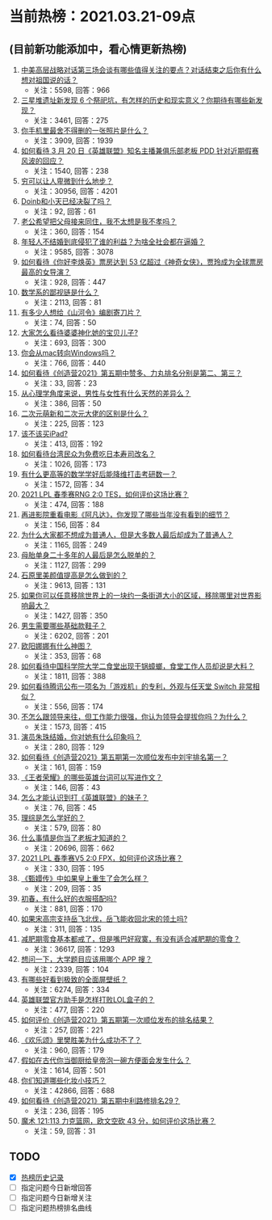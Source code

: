 # 当前热榜：2021.03.21-09点
## (目前新功能添加中，看心情更新热榜)
1. [中美高层战略对话第三场会谈有哪些值得关注的要点？对话结束之后你有什么想对祖国说的话？](https://www.zhihu.com/question/450288982)
    * 关注：5598, 回答：966
2. [三星堆遗址新发现 6 个祭祀坑，有怎样的历史和现实意义？你期待有哪些新发现？](https://www.zhihu.com/question/450138202)
    * 关注：3461, 回答：275
3. [你手机里最舍不得删的一张照片是什么？](https://www.zhihu.com/question/60334228)
    * 关注：3909, 回答：1939
4. [如何看待 3 月 20 日《英雄联盟》知名主播兼俱乐部老板 PDD 针对近期假赛风波的回应？](https://www.zhihu.com/question/450300736)
    * 关注：1540, 回答：238
5. [穷可以让人卑微到什么地步？](https://www.zhihu.com/question/316979063)
    * 关注：30956, 回答：4201
6. [Doinb和小天已经决裂了吗？](https://www.zhihu.com/question/450368597)
    * 关注：92, 回答：61
7. [老公希望把父母接来同住，我不太想是我不孝吗？](https://www.zhihu.com/question/450268432)
    * 关注：360, 回答：154
8. [年轻人不结婚到底侵犯了谁的利益？为啥全社会都在逼婚？](https://www.zhihu.com/question/444675805)
    * 关注：9585, 回答：3078
9. [如何看待《你好李焕英》票房达到 53 亿超过《神奇女侠》，贾玲成为全球票房最高的女导演？](https://www.zhihu.com/question/450310955)
    * 关注：928, 回答：447
10. [数学系的鄙视链是什么？](https://www.zhihu.com/question/353756542)
    * 关注：2113, 回答：81
11. [有多少人想给《山河令》编剧寄刀片？](https://www.zhihu.com/question/450293832)
    * 关注：74, 回答：50
12. [大家怎么看待婆婆神化她的宝贝儿子?](https://www.zhihu.com/question/420471144)
    * 关注：693, 回答：300
13. [你会从mac转向Windows吗？](https://www.zhihu.com/question/395451767)
    * 关注：766, 回答：440
14. [如何看待《创造营2021》第五期中赞多、力丸排名分别是第二、第三？](https://www.zhihu.com/question/450370441)
    * 关注：33, 回答：23
15. [从心理学角度来说，男性与女性有什么天然的差异么？](https://www.zhihu.com/question/446106847)
    * 关注：386, 回答：50
16. [二次元萌新和二次元大佬的区别是什么？](https://www.zhihu.com/question/445208265)
    * 关注：225, 回答：123
17. [该不该买iPad?](https://www.zhihu.com/question/425200504)
    * 关注：413, 回答：192
18. [如何看待台湾民众为免费吃日本寿司改名？](https://www.zhihu.com/question/450021345)
    * 关注：1026, 回答：173
19. [有什么更高等的数学学好后能降维打击考研数一？](https://www.zhihu.com/question/421541751)
    * 关注：1572, 回答：34
20. [2021 LPL 春季赛RNG 2:0 TES，如何评价这场比赛？](https://www.zhihu.com/question/450362290)
    * 关注：474, 回答：188
21. [再进影院重看电影《阿凡达》，你发现了哪些当年没有看到的细节？](https://www.zhihu.com/question/448750242)
    * 关注：156, 回答：84
22. [为什么大家都不想成为普通人，但是大多数人最后却成为了普通人？](https://www.zhihu.com/question/444717248)
    * 关注：1165, 回答：249
23. [母胎单身二十多年的人最后是怎么脱单的？](https://www.zhihu.com/question/413346212)
    * 关注：1127, 回答：299
24. [石原里美颜值提高是怎么做到的？](https://www.zhihu.com/question/49485727)
    * 关注：9613, 回答：131
25. [如果你可以任意移除世界上的一块约一条街道大小的区域，移除哪里对世界影响最大？](https://www.zhihu.com/question/442291526)
    * 关注：1427, 回答：350
26. [男生需要哪些基础款鞋子？](https://www.zhihu.com/question/26820612)
    * 关注：6202, 回答：201
27. [欧阳娜娜有什么神图？](https://www.zhihu.com/question/323285274)
    * 关注：353, 回答：68
28. [如何看待中国科学院大学二食堂出现干锅蟑螂，食堂工作人员却说是大料？](https://www.zhihu.com/question/450208993)
    * 关注：1811, 回答：388
29. [如何看待腾讯公布一项名为「游戏机」的专利，外观与任天堂 Switch 非常相似？](https://www.zhihu.com/question/450180212)
    * 关注：556, 回答：174
30. [不怎么跟领导来往，但工作能力很强，你认为领导会提拔你吗？为什么？](https://www.zhihu.com/question/365265081)
    * 关注：1573, 回答：415
31. [演员朱珠结婚，你对她有什么印象吗？](https://www.zhihu.com/question/450031458)
    * 关注：280, 回答：129
32. [如何看待《创造营2021》第五期第一次顺位发布中刘宇排名第一？](https://www.zhihu.com/question/450352895)
    * 关注：161, 回答：159
33. [《王者荣耀》的哪些英雄台词可以写进作文？](https://www.zhihu.com/question/447872641)
    * 关注：146, 回答：43
34. [怎么才能认识到打《英雄联盟》的妹子？](https://www.zhihu.com/question/449938857)
    * 关注：76, 回答：45
35. [理综是怎么学好的？](https://www.zhihu.com/question/384748313)
    * 关注：579, 回答：80
36. [什么事情是你当了老板才知道的？](https://www.zhihu.com/question/364147974)
    * 关注：20696, 回答：662
37. [2021 LPL 春季赛V5 2:0 FPX，如何评价这场比赛？](https://www.zhihu.com/question/450343020)
    * 关注：330, 回答：195
38. [《甄嬛传》中如果皇上重生了会怎么样？](https://www.zhihu.com/question/347047703)
    * 关注：209, 回答：35
39. [初春，有什么好的衣服搭配吗?](https://www.zhihu.com/question/378937840)
    * 关注：881, 回答：170
40. [如果宋高宗支持岳飞北伐，岳飞能收回北宋的领土吗?](https://www.zhihu.com/question/444059876)
    * 关注：311, 回答：135
41. [减肥期零食基本都戒了，但是嘴巴好寂寞，有没有适合减肥期的零食？](https://www.zhihu.com/question/38720782)
    * 关注：36617, 回答：1293
42. [想问一下，大学题目应该用哪个 APP 搜？](https://www.zhihu.com/question/298200477)
    * 关注：2339, 回答：104
43. [有哪些好看到极致的全面屏壁纸？](https://www.zhihu.com/question/355622622)
    * 关注：6274, 回答：334
44. [英雄联盟官方助手是怎样打败LOL盒子的？](https://www.zhihu.com/question/28028374)
    * 关注：477, 回答：220
45. [如何评价《创造营2021》第五期第一次顺位发布的排名结果？](https://www.zhihu.com/question/450352710)
    * 关注：257, 回答：221
46. [《欢乐颂》里樊胜美为什么成功不了？](https://www.zhihu.com/question/44713226)
    * 关注：960, 回答：179
47. [假如在古代你当御厨给皇帝泡一碗方便面会发生什么？](https://www.zhihu.com/question/396487713)
    * 关注：1614, 回答：501
48. [你们知道哪些化妆小技巧？](https://www.zhihu.com/question/277636005)
    * 关注：42866, 回答：688
49. [如何看待《创造营2021》第五期中利路修排名29？](https://www.zhihu.com/question/450369167)
    * 关注：236, 回答：195
50. [魔术 121:113 力克篮网，欧文空砍 43 分，如何评价这场比赛？](https://www.zhihu.com/question/450276775)
    * 关注：59, 回答：31
## TODO
* [x] [热榜历史记录](hot_history/AllHot.md)
* [ ] 指定问题今日新增回答
* [ ] 指定问题今日新增关注
* [ ] 指定问题热榜排名曲线
